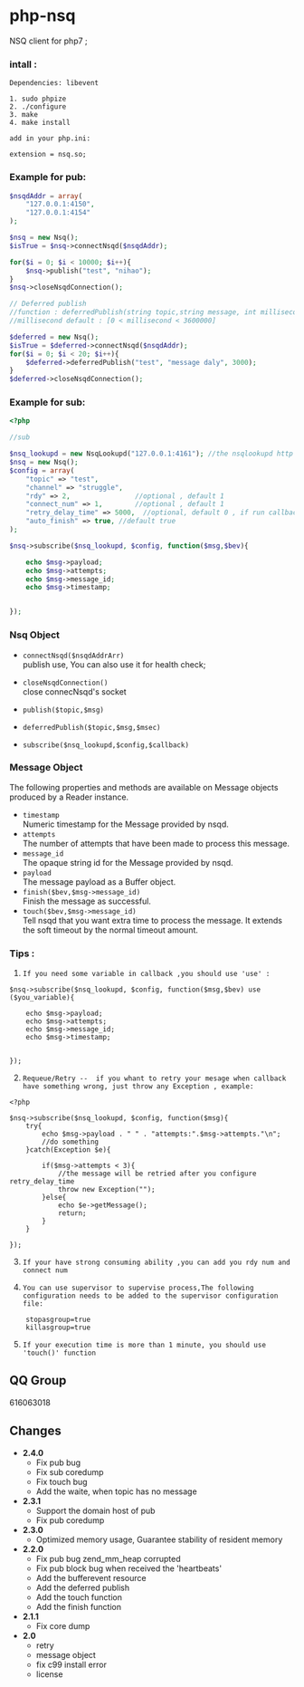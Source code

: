 # php-nsq

NSQ  client for php7 ; <br/>


### intall :

    Dependencies: libevent

    1. sudo phpize
    2. ./configure 
    3. make  
    4. make install  

    add in your php.ini:

    extension = nsq.so;


### Example for pub:

```php
$nsqdAddr = array(
    "127.0.0.1:4150",
    "127.0.0.1:4154"
);

$nsq = new Nsq();
$isTrue = $nsq->connectNsqd($nsqdAddr);

for($i = 0; $i < 10000; $i++){
    $nsq->publish("test", "nihao");
}
$nsq->closeNsqdConnection();

// Deferred publish 
//function : deferredPublish(string topic,string message, int millisecond); 
//millisecond default : [0 < millisecond < 3600000]

$deferred = new Nsq();
$isTrue = $deferred->connectNsqd($nsqdAddr);
for($i = 0; $i < 20; $i++){
    $deferred->deferredPublish("test", "message daly", 3000); 
}
$deferred->closeNsqdConnection();

```

### Example for sub:
```php
<?php 

//sub

$nsq_lookupd = new NsqLookupd("127.0.0.1:4161"); //the nsqlookupd http addr
$nsq = new Nsq();
$config = array(
    "topic" => "test",
    "channel" => "struggle",
    "rdy" => 2,                //optional , default 1
    "connect_num" => 1,        //optional , default 1   
    "retry_delay_time" => 5000,  //optional, default 0 , if run callback failed, after 5000 msec, message will be retried
    "auto_finish" => true, //default true
);

$nsq->subscribe($nsq_lookupd, $config, function($msg,$bev){ 

    echo $msg->payload;
    echo $msg->attempts;
    echo $msg->message_id;
    echo $msg->timestamp;


});

```
### Nsq Object

* `connectNsqd($nsqdAddrArr)` <br/>
  publish use, You can also use it for health check;

* `closeNsqdConnection()` <br/>
  close connecNsqd's socket

* `publish($topic,$msg)` <br/>

* `deferredPublish($topic,$msg,$msec)` <br/>

* `subscribe($nsq_lookupd,$config,$callback)` <br/>

### Message Object

The following properties and methods are available on Message objects produced by a Reader
instance.

* `timestamp` <br/>
  Numeric timestamp for the Message provided by nsqd.
* `attempts` <br/>
  The number of attempts that have been made to process this message.
* `message_id` <br/>
  The opaque string id for the Message provided by nsqd.
* `payload` <br/>
  The message payload as a Buffer object.
* `finish($bev,$msg->message_id)` <br/>
  Finish the message as successful.
* `touch($bev,$msg->message_id)` <br/>
  Tell nsqd that you want extra time to process the message. It extends the
  soft timeout by the normal timeout amount.



### Tips :


1. `If you need some variable in callback ,you should use 'use' :` <br/>

```
$nsq->subscribe($nsq_lookupd, $config, function($msg,$bev) use ($you_variable){ 

    echo $msg->payload;
    echo $msg->attempts;
    echo $msg->message_id;
    echo $msg->timestamp;


});
```

2. `Requeue/Retry --  if you whant to retry your mesage when callback have something wrong, just throw any Exception , example:
` <br/>

```
<?php 

$nsq->subscribe($nsq_lookupd, $config, function($msg){ 
    try{
        echo $msg->payload . " " . "attempts:".$msg->attempts."\n";
        //do something
    }catch(Exception $e){

        if($msg->attempts < 3){
            //the message will be retried after you configure retry_delay_time 
            throw new Exception(""); 
        }else{
            echo $e->getMessage();
            return;
        }
    }

});
```


3. `If your have strong consuming ability ,you can add you rdy num and connect num` <br/>


4. `You can use supervisor to supervise process,The following configuration needs to be added to the supervisor configuration file: ` <br/>
```
    stopasgroup=true
    killasgroup=true
```

5. `If your execution time is more than 1 minute, you should use 'touch()' function ` <br/>
    

QQ Group
--------
616063018

Changes
-------
* **2.4.0**
  * Fix pub bug
  * Fix sub coredump 
  * Fix touch bug
  * Add the waite,  when topic has no message
* **2.3.1**
  * Support the domain host of pub
  * Fix pub coredump 
* **2.3.0**
  * Optimized memory usage,  Guarantee stability of resident memory 
* **2.2.0**
  * Fix pub bug zend_mm_heap corrupted 
  * Fix pub block bug  when received the 'heartbeats' 
  * Add the bufferevent resource
  * Add the deferred publish
  * Add the touch function
  * Add the finish function
* **2.1.1**
  * Fix core dump
* **2.0**
  * retry
  * message object
  * fix c99 install error
  * license

